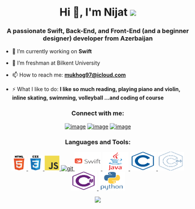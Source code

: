 <h1 align="center">Hi 👋, I'm Nijat <img height="40" src="https://emoji.gg/assets/emoji/7333-parrotdance.gif"></h1>
<h3 align="center">A passionate Swift, Back-End, and Front-End (and a beginner designer) developer from Azerbaijan</h3>

- 🌱 I’m currently working on **Swift**

- 👯 I’m freshman at Bilkent University

- 📫 How to reach me: **mukhog97@icloud.com**

- ⚡ What I like to do: **I like so much reading, playing piano and violin, inline skating, swimming, volleyball ...and coding of course**

<h3 align="center">Connect with me:</h3>
<div align="center">

[![image](https://img.shields.io/badge/LinkedIn-0077B5?style=for-the-badge&logo=linkedin&logoColor=white)](https://www.linkedin.com/in/nijat-mukhtarov-a16708242/)
[![image](https://img.shields.io/badge/Instagram-E4405F?style=for-the-badge&logo=instagram&logoColor=white)](https://www.instagram.com/mukh.nijat/)
[![image](https://img.shields.io/badge/Gmail-D14836?style=for-the-badge&logo=gmail&logoColor=white)](mailto:mukhog97@icloud.com)
  
</div>

<h3 align="center">Languages and Tools:</h3>

<p align="center"> 
  <a href="https://www.w3.org/html/" target="_blank"> 
    <img src="https://raw.githubusercontent.com/devicons/devicon/master/icons/html5/html5-original-wordmark.svg" alt="html5" width="40" height="40"/> 
  </a>
  <a href="https://www.w3schools.com/css/" target="_blank"> 
    <img src="https://raw.githubusercontent.com/devicons/devicon/master/icons/css3/css3-original-wordmark.svg" alt="css3" width="40" height="40"/> 
  </a>  
  <a href="https://developer.mozilla.org/en-US/docs/Web/JavaScript" target="_blank"> 
    <img src="https://raw.githubusercontent.com/devicons/devicon/master/icons/javascript/javascript-original.svg" alt="javascript" width="40" height="40"/> 
  </a> 
  <a href="https://git-scm.com/" target="_blank"> 
    <img src="https://www.vectorlogo.zone/logos/git-scm/git-scm-icon.svg" alt="git" width="40" height="40"/> 
  </a>
  <a href="https://www.swift.com/">
  <img src="https://github.com/devicons/devicon/blob/master/icons/swift/swift-original-wordmark.svg" alt="git" width="70" height="50" />
  </a>
  <a href="https://www.java.com/en/">
  <img src="https://github.com/devicons/devicon/blob/master/icons/java/java-original-wordmark.svg" alt="git" width="70" height="50" />
  </a>
  <a href="https://www.w3schools.com/c/">
  <img src="https://github.com/devicons/devicon/blob/master/icons/c/c-line.svg" alt="git" width="70" height="50" />
  </a>
  <a href="https://www.w3schools.com/cpp/">
  <img src="https://github.com/devicons/devicon/blob/master/icons/cplusplus/cplusplus-line.svg" alt="git" width="70" height="50" />
  </a>
  <a href="https://www.w3schools.com/cs/index.php">
  <img src="https://github.com/devicons/devicon/blob/master/icons/csharp/csharp-line.svg" alt="git" width="70" height="50" />
  </a>
  <a href="https://www.python.org/">
  <img src="https://github.com/devicons/devicon/blob/master/icons/python/python-original-wordmark.svg" alt="git" width="70" height="50" />
  </a>
</p>

<p align= "center">
  <img height= "150" src="https://github-readme-stats.vercel.app/api/top-langs/?username=NijatMukhtar&theme=react&layout=compact" />
</p>

